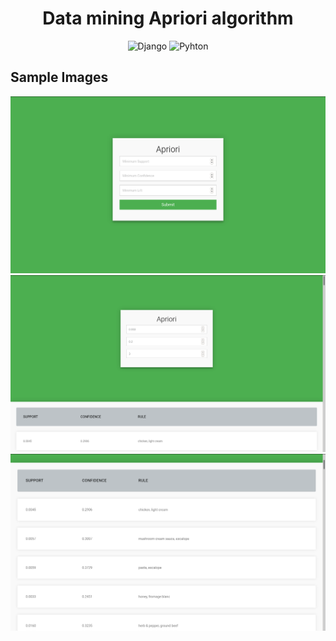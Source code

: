 <h1 align="center"> Data mining Apriori algorithm </h1>

<p align="center">
<img alt="Django" src="https://img.shields.io/badge/Django-3.1-blue">
<img alt="Pyhton" src="https://img.shields.io/badge/Python-3.8.6-blue">
</p>

<h2> Sample Images </h2>

![Home screen img]( images/img1.png "This is a home screen image.")
<br>
![Result screen img1]( images/img2.png "This is a result screen image1.")
<br>
![Result screen img2]( images/img3.png "This is a result screen image2.")
